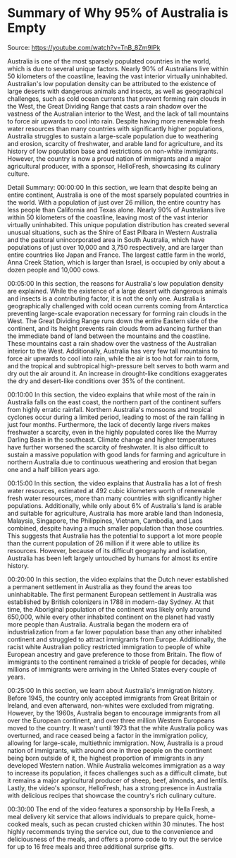 # Summary of Why 95% of Australia is Empty

Source: https://youtube.com/watch?v=TnB_8Zm9lPk

Australia is one of the most sparsely populated countries in the world, which is due to several unique factors. Nearly 90% of Australians live within 50 kilometers of the coastline, leaving the vast interior virtually uninhabited. Australian's low population density can be attributed to the existence of large deserts with dangerous animals and insects, as well as geographical challenges, such as cold ocean currents that prevent forming rain clouds in the West, the Great Dividing Range that casts a rain shadow over the vastness of the Australian interior to the West, and the lack of tall mountains to force air upwards to cool into rain. Despite having more renewable fresh water resources than many countries with significantly higher populations, Australia struggles to sustain a large-scale population due to weathering and erosion, scarcity of freshwater, and arable land for agriculture, and its history of low population base and restrictions on non-white immigrants. However, the country is now a proud nation of immigrants and a major agricultural producer, with a sponsor, HelloFresh, showcasing its culinary culture.

Detail Summary: 
00:00:00
In this section, we learn that despite being an entire continent, Australia is one of the most sparsely populated countries in the world. With a population of just over 26 million, the entire country has less people than California and Texas alone. Nearly 90% of Australians live within 50 kilometers of the coastline, leaving most of the vast interior virtually uninhabited. This unique population distribution has created several unusual situations, such as the Shire of East Pilbara in Western Australia and the pastoral unincorporated area in South Australia, which have populations of just over 10,000 and 3,750 respectively, and are larger than entire countries like Japan and France. The largest cattle farm in the world, Anna Creek Station, which is larger than Israel, is occupied by only about a dozen people and 10,000 cows.

00:05:00
In this section, the reasons for Australia's low population density are explained. While the existence of a large desert with dangerous animals and insects is a contributing factor, it is not the only one. Australia is geographically challenged with cold ocean currents coming from Antarctica preventing large-scale evaporation necessary for forming rain clouds in the West. The Great Dividing Range runs down the entire Eastern side of the continent, and its height prevents rain clouds from advancing further than the immediate band of land between the mountains and the coastline. These mountains cast a rain shadow over the vastness of the Australian interior to the West. Additionally, Australia has very few tall mountains to force air upwards to cool into rain, while the air is too hot for rain to form, and the tropical and subtropical high-pressure belt serves to both warm and dry out the air around it. An increase in drought-like conditions exaggerates the dry and desert-like conditions over 35% of the continent.

00:10:00
In this section, the video explains that while most of the rain in Australia falls on the east coast, the northern part of the continent suffers from highly erratic rainfall. Northern Australia's monsoons and tropical cyclones occur during a limited period, leading to most of the rain falling in just four months. Furthermore, the lack of decently large rivers makes freshwater a scarcity, even in the highly populated cores like the Murray Darling Basin in the southeast. Climate change and higher temperatures have further worsened the scarcity of freshwater. It is also difficult to sustain a massive population with good lands for farming and agriculture in northern Australia due to continuous weathering and erosion that began one and a half billion years ago.

00:15:00
In this section, the video explains that Australia has a lot of fresh water resources, estimated at 492 cubic kilometers worth of renewable fresh water resources, more than many countries with significantly higher populations. Additionally, while only about 6% of Australia's land is arable and suitable for agriculture, Australia has more arable land than Indonesia, Malaysia, Singapore, the Philippines, Vietnam, Cambodia, and Laos combined, despite having a much smaller population than those countries. This suggests that Australia has the potential to support a lot more people than the current population of 26 million if it were able to utilize its resources. However, because of its difficult geography and isolation, Australia has been left largely untouched by humans for almost its entire history.

00:20:00
In this section, the video explains that the Dutch never established a permanent settlement in Australia as they found the areas too uninhabitable. The first permanent European settlement in Australia was established by British colonizers in 1788 in modern-day Sydney. At that time, the Aboriginal population of the continent was likely only around 650,000, while every other inhabited continent on the planet had vastly more people than Australia. Australia began the modern era of industrialization from a far lower population base than any other inhabited continent and struggled to attract immigrants from Europe. Additionally, the racist white Australian policy restricted immigration to people of white European ancestry and gave preference to those from Britain. The flow of immigrants to the continent remained a trickle of people for decades, while millions of immigrants were arriving in the United States every couple of years.

00:25:00
In this section, we learn about Australia's immigration history. Before 1945, the country only accepted immigrants from Great Britain or Ireland, and even afterward, non-whites were excluded from migrating. However, by the 1960s, Australia began to encourage immigrants from all over the European continent, and over three million Western Europeans moved to the country. It wasn't until 1973 that the white Australia policy was overturned, and race ceased being a factor in the immigration policy, allowing for large-scale, multiethnic immigration. Now, Australia is a proud nation of immigrants, with around one in three people on the continent being born outside of it, the highest proportion of immigrants in any developed Western nation. While Australia welcomes immigration as a way to increase its population, it faces challenges such as a difficult climate, but it remains a major agricultural producer of sheep, beef, almonds, and lentils. Lastly, the video's sponsor, HelloFresh, has a strong presence in Australia with delicious recipes that showcase the country's rich culinary culture.

00:30:00
The end of the video features a sponsorship by Hella Fresh, a meal delivery kit service that allows individuals to prepare quick, home-cooked meals, such as pecan crusted chicken within 30 minutes. The host highly recommends trying the service out, due to the convenience and deliciousness of the meals, and offers a promo code to try out the service for up to 16 free meals and three additional surprise gifts.

